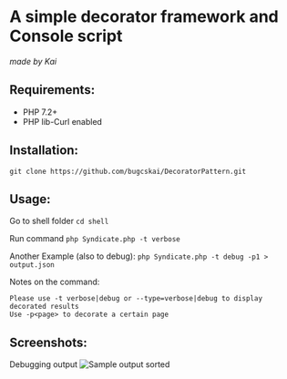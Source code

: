 # A simple decorator framework and Console script 
*made by Kai*

## Requirements:
- PHP 7.2+
- PHP lib-Curl enabled

## Installation:
`git clone https://github.com/bugcskai/DecoratorPattern.git`

## Usage:

Go to shell folder
`cd shell`

Run command
`php Syndicate.php -t verbose`

Another Example (also to debug):
`php Syndicate.php -t debug -p1 > output.json`

Notes on the command:
```
Please use -t verbose|debug or --type=verbose|debug to display decorated results
Use -p<page> to decorate a certain page
```

## Screenshots:
Debugging output
![Sample output sorted](https://i.imgur.com/Hn1sAlx.png)
